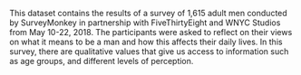 This dataset contains the results of a survey of 1,615 adult men conducted by SurveyMonkey in partnership with FiveThirtyEight and WNYC Studios from May 10-22, 2018. The participants were asked to reflect on their views on what it means to be a man and how this affects their daily lives. In this survey, there are qualitative values that give us access to information such as age groups, and different levels of perception.
